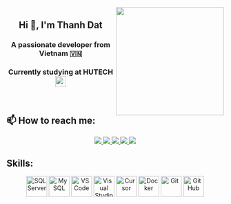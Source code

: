 <!-- <img align="left" width="400" src="https://github.githubassets.com/images/modules/profile/profile-first-repo.svg" /> -->
<img align="right" width="250" src="https://github.com/datjpro.png" />
<!-- <img align="right" width="64" src="https://img.icons8.com/color/48/vietnam-circular.png" /> -->

<h2 align="center">Hi 👋, I'm Thanh Dat</h2>
<p align="center">
  <h3 align="center">A passionate developer from Vietnam 🇻🇳 </h3>
  <h3 align="center">Currently studying at HUTECH <img align="center" width="25" src="https://api.hutech.edu.vn/files/public/file-avatar/mq/0da4239d1cc3bc00d17c6291007290c0.jpegpng="HUTECH Logo"/> </h3>
</p>


<br />

## 📫 How to reach me:

<p align="center">
  <a href="https://www.linkedin.com/in/to-datj-a10619358/" target="_blank">
    <img src="https://img.icons8.com/fluent/48/000000/linkedin.png"/>
  </a>
  <a href="https://www.facebook.com/datj2207/" alt="Facebook">
    <img src="https://img.icons8.com/fluent/48/000000/facebook-new.png" target="_blank" />
  </a> 
  <a href="https://github.com/datjpro" alt="Github">
    <img src="https://img.icons8.com/fluent/48/000000/github.png"/>
  </a> 
  <a href="https://www.youtube.com/@To_Pham_Thanh_at_" alt="Youtube channel" target="_blank" >
    <img src="https://img.icons8.com/fluent/48/000000/youtube-play.png"/>
  </a>
  <a href="mailto:todat2207@gmail.com" alt="Email">
    <img src="https://img.icons8.com/fluent/48/000000/mailing.png"/>
  </a>
</p>

## Skills:
<p align="center">
  <img src="https://img.icons8.com/color/48/000000/microsoft-sql-server.png" alt="SQL Server" width="48" height="48"/>
  <img src="https://img.icons8.com/color/48/000000/mysql-logo.png" alt="MySQL" width="48" height="48"/>
  <img src="https://img.icons8.com/color/48/000000/visual-studio-code-2019.png" alt="VS Code" width="48" height="48"/>
  <img src="https://img.icons8.com/color/48/000000/visual-studio--v2.png" alt="Visual Studio" width="48" height="48"/>
  <img src="https://img.icons8.com/ios-filled/50/000000/cursor.png" alt="Cursor" width="48" height="48"/>
  <img src="https://img.icons8.com/color/48/000000/docker.png" alt="Docker" width="48" height="48"/>
  <img src="https://img.icons8.com/color/48/000000/git.png" alt="Git" width="48" height="48"/>
  <img src="https://img.icons8.com/color/48/000000/github-2.png" alt="GitHub" width="48" height="48"/>
</p>



